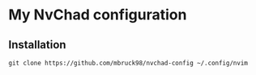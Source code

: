 # My NvChad configuration

## Installation
`git clone https://github.com/mbruck98/nvchad-config ~/.config/nvim`
